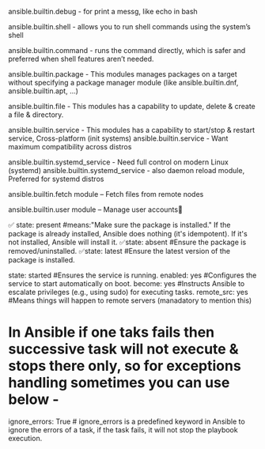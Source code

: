 ansible.builtin.debug - for print a messg, like echo in bash

ansible.builtin.shell - allows you to run shell commands using the system’s shell

ansible.builtin.command - runs the command directly, which is safer and preferred when shell features aren’t needed.

ansible.builtin.package - This modules manages packages on a target without specifying a package manager module
(like ansible.builtin.dnf, ansible.builtin.apt, …)

ansible.builtin.file  - This modules has a capability to update, delete & create a file & directory.

ansible.builtin.service - This modules has a capability to start/stop & restart service, Cross-platform (init systems)
ansible.builtin.service - Want maximum compatibility across distros

ansible.builtin.systemd_service - Need full control on modern Linux (systemd)
ansible.builtin.systemd_service - also daemon reload module, Preferred for systemd distros

ansible.builtin.fetch module – Fetch files from remote nodes


ansible.builtin.user module – Manage user accounts

✅ state: present  #means:"Make sure the package is installed."
If the package is already installed, Ansible does nothing (it's idempotent). If it's not installed, Ansible will install it.
✅state: absent   #Ensure the package is removed/uninstalled.
✅state: latest   #Ensure the latest version of the package is installed.

state: started        #Ensures the service is running.
enabled: yes          #Configures the service to start automatically on boot.
become: yes           #Instructs Ansible to escalate privileges (e.g., using sudo) for executing tasks.
remote_src: yes       #Means things will happen to remote servers (manadatory to mention this)

# In Ansible if one taks fails then successive task will not execute & stops there only, so for exceptions handling sometimes you can use below -

ignore_errors: True          # ignore_errors is a predefined keyword in Ansible to ignore the errors of a task, if the task fails, it will not stop the playbook execution.

